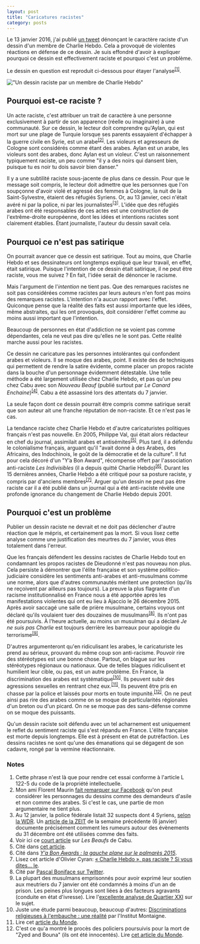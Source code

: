 ```yaml
---
layout: post
title: "Caricatures racistes"
category: posts
---
```


Le 13 janvier 2016, j'ai publié [un tweet](https://twitter.com/nicolaskb/status/687270412162568192) dénonçant le caractère raciste d'un dessin d'un membre de Charlie Hebdo. Cela a provoqué de violentes réactions en défense de ce dessin. Je suis effondré d'avoir à expliquer pourquoi ce dessin est effectivement raciste et pourquoi c'est un problème.

Le dessin en question est reproduit ci-dessous pour étayer l'analyse<sup><a href="#notes">[1]</a></sup>.

!["Un dessin raciste par un membre de Charlie Hebdo"](/images/racist-cartoon.jpg)

## Pourquoi est-ce raciste ?

Un acte raciste, c'est attribuer un trait de caractère à une personne exclusivement à partir de son apparence (réelle ou imaginaire) à une communauté. Sur ce dessin, le lecteur doit comprendre qu'Aylan, qui est mort sur une plage de Turquie lorsque ses parents essayaient d'échapper à la guerre civile en Syrie, est un arabe<sup><a href="#notes">[2]</a></sup>. Les violeurs et agresseurs de Cologne sont considérés comme étant des arabes. Aylan est un arabe, les violeurs sont des arabes, donc Aylan est un violeur. C'est un raisonnement typiquement raciste, un peu comme "il y a des noirs qui dansent bien, puisque tu es noir tu dois savoir bien danser."

Il y a une subtilité raciste sous-jacente de plus dans ce dessin. Pour que le message soit compris, le lecteur doit admettre que les personnes que l'on soupçonne d'avoir violé et agressé des femmes à Cologne, la nuit de la Saint-Sylvestre, étaient des réfugiés Syriens. Or, au 13 janvier, ceci n'était avéré ni par la police, ni par les journalistes<sup><a href="#notes">[3]</a></sup>. L'idée que des réfugiés arabes ont été responsables de ces actes est une construction de l'extrême-droite européenne, dont les idées et intentions racistes sont clairement établies. Étant journaliste, l'auteur du dessin savait cela.

## Pourquoi ce n'est pas satirique

On pourrait avancer que ce dessin est satirique. Tout au moins, que Charlie Hebdo et ses dessinateurs ont longtemps expliqué que leur travail, en effet, était satirique. Puisque l'intention de ce dessin était satirique, il ne peut être raciste, vous me suivez ? En fait, l'idée serait de dénoncer le racisme.

Mais l'argument de l'_intention_ ne tient pas. Que des remarques racistes ne soit pas considérées comme racistes par leurs auteurs n'en font pas moins des remarques racistes. L'intention n'a aucun rapport avec l'effet. Quiconque pense que la réalité des faits est aussi importante que les idées, même abstraites, qui les ont provoqués, doit considérer l'effet comme au moins aussi important que l'intention. 

Beaucoup de personnes en état d'addiction ne se voient pas comme dépendantes, cela ne veut pas dire qu'elles ne le sont pas. Cette réalité marche aussi pour les racistes.

Ce dessin ne caricature pas les personnes intolérantes qui confondent arabes et violeurs. Il se moque des arabes, point. Il existe des de techniques qui permettent de rendre la satire évidente, comme placer un propos raciste dans la bouche d'un personnage évidemment détestable. Une telle méthode a été largement utilisée chez Charlie Hebdo, et pas qu'un peu chez Cabu avec son _Nouveau Beauf_ (publié surtout par _Le Canard Enchaine_)<sup><a href="#notes">[4]</a></sup>. Cabu a été assassiné lors des attentats du 7 janvier.

La seule façon dont ce dessin pourrait être compris comme satirique serait que son auteur ait une franche réputation de non-raciste. Et ce n'est pas le cas.

La tendance raciste chez Charlie Hebdo et d'autre caricaturistes politiques français n'est pas nouvelle. En 2005, Philippe Val, qui était alors rédacteur en chef du journal, assimilait arabes et antisémites<sup><a href="#notes">[5]</a></sup>. Plus tard, il a défendu le colonialisme français, arguant qu'il "avait donné à des Arabes, des Africains, des Indochinois, le goût de la démocratie et de la culture". Il fut pour cela décoré d'un "Y’a Bon Award", récompense offert par l'association anti-raciste _Les Indivisibles_ (il a depuis quitté Charlie Hebdo)<sup><a href="#notes">[6]</a></sup>. Durant les 15 dernières années, Charlie Hebdo a été critiqué pour sa posture raciste, y compris par d'anciens membres<sup><a href="#notes">[7]</a></sup>. Arguer qu'un dessin ne peut pas être raciste car il a été publié dans un journal qui a été anti-raciste révèle une profonde ignorance du changement de Charlie Hebdo depuis 2001.

## Pourquoi c'est un problème

Publier un dessin raciste ne devrait et ne doit pas déclencher d'autre réaction que le mépris, et certainement pas la mort. Si vous lisez cette analyse comme une justification des meurtres du 7 janvier, vous êtes totalement dans l'erreur.

Que les français défendent les dessins racistes de Charlie Hebdo tout en condamnant les propos racistes de Dieudonné n'est pas nouveau non plus. Cela persiste à démontrer que l'élite française et son système politico-judiciaire considère les sentiments anti-arabes et anti-musulmans comme une norme, alors que d'autres communautés méritent une protection (qu'ils ne reçoivent par ailleurs pas toujours). La preuve la plus flagrante d'un racisme institutionnalisé en France nous a été apportée après les manifestations violentes qui ont eu lieu à Ajaccio le 26 décembre 2015. Après avoir saccagé une salle de prière musulmane, certains voyous ont déclaré qu'ils voulaient tuer des douzaines de musulmans<sup><a href="#notes">[8]</a></sup>. Ils n'ont pas été poursuivis. À l'heure actuelle, au moins un musulman qui a déclaré _Je ne suis pas Charlie_ est toujours derrière les barreaux pour apologie du terrorisme<sup><a href="#notes">[9]</a></sup>. 

D'autres argumenteront qu'en ridiculisant les arabes, le caricaturiste les prend au sérieux, prouvant du même coup son anti-racisme. Pouvoir rire des stéréotypes est une bonne chose. Partout, on blague sur les stéréotypes régionaux ou nationaux. Que de telles blagues ridiculisent et humilient leur cible, ou pas, est un autre problème. En France, la discrimination des arabes est systématique<sup><a href="#notes">[10]</a></sup>. Ils peuvent subir des agressions sexuelles en rentrant chez eux.<sup><a href="#notes">[11]</a></sup>. Ils peuvent être pris en chasse par la police et laissés pour morts en toute impunité.<sup><a href="#notes">[12]</a></sup>. On ne peut ainsi pas rire des arabes comme on se moque de particularités régionales d'un breton ou d'un picard. On ne se moque pas des sans-défense comme on se moque des puissants.

Qu'un dessin raciste soit défendu avec un tel acharnement est uniquement le reflet du sentiment raciste qui s'est répandu en France. L'élite française est morte depuis longtemps. Elle est à présent en état de putréfaction. Les dessins racistes ne sont qu'une des émanations qui se dégagent de son cadavre, rongé par la vermine réactionnaire.

<a name="notes"></a>

### Notes

1. Cette phrase n'est là que pour rendre cet essai conforme à l'article L 122-5 du code de la propriété intellectuelle.
1. Mon ami Florent Maurin [fait remarquer sur Facebook](https://www.facebook.com/nicolas.kayserbril/posts/446968652176754?comment_id=447210595485893) qu'on peut considérer les personnages du dessins comme des demandeurs d'asile et non comme des arabes. Si c'est le cas, une partie de mon argumentaire ne tient plus.
1. Au 12 janvier, la police fédérale listait 32 suspects dont 4 Syriens, [selon la WDR](http://www1.wdr.de/themen/aktuell/vorfaelle-hauptbahnhof-koeln-fakten-100.html). Un [article de la ZEIT](http://www.zeit.de/gesellschaft/zeitgeschehen/2016-01/koeln-silvester-uebergriffe-medien) de la semaine précédente (6 janvier) documente précisément comment les rumeurs autour des évènements du 31 décembre ont été utilisées comme des faits.
1. Voir ici ce [court article](http://www.le-toaster.fr/culture-g/dou-viennent-les-beaufs/) sur _Les Beaufs_ de Cabu.
1. Cité dans [cet article](http://lmsi.net/Philippe-Val-est-un-raciste).
1. Cité dans [_Y’a Bon Awards : la gauche plane sur le palmarès 2015_](http://www.politis.fr/Y-a-Bon-Awards-la-gauche-plane-sur,31546.html).
1. Lisez cet article d'Olivier Cyran: [« Charlie Hebdo », pas raciste ? Si vous dites… le](http://www.article11.info/?Charlie-Hebdo-pas-raciste-Si-vous).
1. Cité par [Pascal Boniface sur Twitter](https://twitter.com/PascalBoniface/status/681077240269041664).
1. La plupart des musulmans emprisonnés pour avoir exprimé leur soutien aux meutriers du 7 janvier ont été condamnés à moins d'un an de prison. Les peines plus longues sont liées à des facteurs agravants (conduite en état d'ivresse). Lire l'[excellente analyse de Quartier XXI](http://quartiersxxi.org/le-delire-anti-terroriste-manque-sa-cible) sur le sujet.
1. Juste une étude parmi beaucoup, beaucoup d'autres: [Discriminations religieuses à l'embauche : une réalité](http://www.institutmontaigne.org/fr/publications/discriminations-religieuses-lembauche-une-realite) par l'Institut Montaigne.
1. Lire cet [article du Monde](http://www.lemonde.fr/police-justice/article/2015/12/18/espece-de-libanais-de-merde-connards-sales-noirs-des-adolescents-portent-plainte-pour-violences-policieres_4834472_1653578.html).
1. C'est ce qu'a montré le procès des policiers poursuivis pour la mort de "Zyed and Bouna" (ils ont été innocentés). Lire [cet article du Monde](http://www.lemonde.fr/societe/article/2015/05/18/mort-de-zyed-et-bouna-relaxe-definitive-des-deux-policiers_4635109_3224.html).